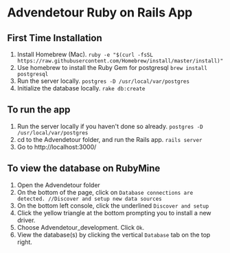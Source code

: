 # Advendetour Ruby on Rails App

## First Time Installation
1. Install Homebrew (Mac).
   `ruby -e "$(curl -fsSL https://raw.githubusercontent.com/Homebrew/install/master/install)"`
2. Use homebrew to install the Ruby Gem for postgresql
   `brew install postgresql`
3. Run the server locally.
   `postgres -D /usr/local/var/postgres`
4. Initialize the database locally.
   `rake db:create`

## To run the app
1. Run the server locally if you haven't done so already.
   `postgres -D /usr/local/var/postgres`
1. cd to the Advendetour folder, and run the Rails app.
   `rails server`
3. Go to http://localhost:3000/

## To view the database on RubyMine
1. Open the Advendetour folder
2. On the bottom of the page, click on `Database connections are detected. //Discover and setup new data sources`
3. On the bottom left console, click the underlined `Discover and setup`
4. Click the yellow triangle at the bottom prompting you to install a new driver.
5. Choose Advendetour_development. Click `Ok`.
6. View the database(s) by clicking the vertical `Database` tab on the top right.
